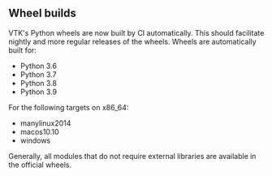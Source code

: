 ## Wheel builds

VTK's Python wheels are now built by CI automatically. This should facilitate
nightly and more regular releases of the wheels. Wheels are automatically built for:

  - Python 3.6
  - Python 3.7
  - Python 3.8
  - Python 3.9

For the following targets on x86\_64:

  - manylinux2014
  - macos10.10
  - windows

Generally, all modules that do not require external libraries are available in
the official wheels.
